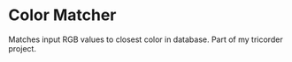 # Color Matcher
 Matches input RGB values to closest color in database. Part of my tricorder project.
